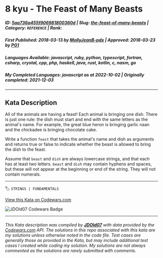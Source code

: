 # 8 kyu - The Feast of Many Beasts

##### **ID**: [5aa736a455f906981800360d](https://www.codewars.com/kata/5aa736a455f906981800360d) | **Slug**: [the-feast-of-many-beasts](https://www.codewars.com/kata/5aa736a455f906981800360d) | **Category**: `REFERENCE` | **Rank**: <span style="color:white">8 kyu</span>

##### **First Published**: 2018-03-13 ***by*** [MollyJeanB-pdx](https://www.codewars.com/users/MollyJeanB-pdx) | **Approved**: 2018-03-23 ***by*** [PG1](https://www.codewars.com/users/PG1)

##### **Languages Available**: javascript, ruby, python, typescript, fortran, csharp, crystal, cpp, php, haskell, java, rust, kotlin, c, nasm, go

##### **My Completed Languages**: javascript ***as at*** 2022-10-02 | **Originally completed**: 2021-12-03

---

## Kata Description


All of the animals are having a feast! Each animal is bringing one dish. There is just one rule: the dish must start and end with the same letters as the animal's name. For example, the great blue heron is bringing garlic naan and the chickadee is bringing chocolate cake.



Write a function `feast` that takes the animal's name and dish as arguments and returns true or false to indicate whether the beast is allowed to bring the dish to the feast.



Assume that `beast` and `dish` are always lowercase strings, and that each has at least two letters. `beast` and `dish` may contain hyphens and spaces, but these will not appear at the beginning or end of the string. They will not contain numerals.



---


🏷 `STRINGS | FUNDAMENTALS`


[View this Kata on Codewars.com](https://www.codewars.com/kata/5aa736a455f906981800360d)

![](https://www.codewars.com/users/jdold07/badges/large "JDOld07 Codewars Badge")

---

###### *This Kata description was compiled by [**JDOld07**](https://tpstech.dev) with data provided by the [Codewars.com](https://www.codewars.com) API.  The solutions in this repo associated with this kata are my solutions unless otherwise noted in the code file.  Test cases are generally those as provided in the Kata, but may include additional test cases I created while coding my solution.  My solutions are not always commented as the solutions are rarely submitted with comments.*
